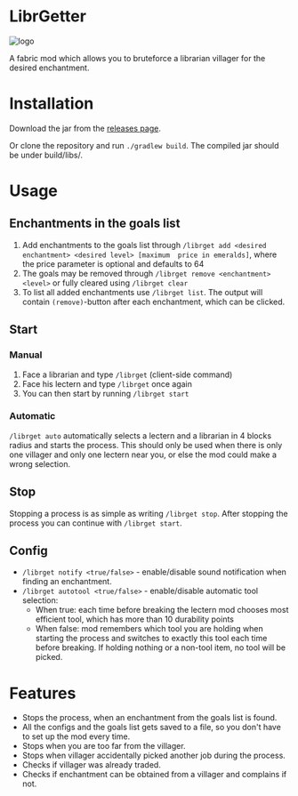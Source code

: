 # LibrGetter
![logo](https://repository-images.githubusercontent.com/494582079/ff4c06f7-2c03-4f56-bf4d-6ec8d95e0345)

A fabric mod which allows you to bruteforce
a librarian villager for the desired enchantment.

# Installation
Download the jar from the [releases page](https://github.com/gXLg/libr-getter/releases/latest).

Or clone the repository and run `./gradlew build`.
The compiled jar should be under build/libs/.

# Usage

## Enchantments in the goals list
1. Add enchantments to the goals list through `/librget add <desired enchantment> <desired level> [maximum  price in emeralds]`,
   where the price parameter is optional and defaults to 64
2. The goals may be removed through `/librget remove <enchantment> <level>`
   or fully cleared using `/librget clear`
3. To list all added enchantments use `/librget list`. The output will contain `(remove)`-button
   after each enchantment, which can be clicked.

## Start

### Manual
1. Face a librarian and type `/librget` (client-side command)
2. Face his lectern and type `/librget` once again
3. You can then start by running `/librget start`

### Automatic
`/librget auto` automatically selects a lectern and a librarian in 4 blocks radius and starts the process.
This should only be used when there is only one villager and only one lectern near you, or else
the mod could make a wrong selection.

## Stop
Stopping a process is as simple as writing `/librget stop`. After stopping the process you can continue
with `/librget start`.

## Config
* `/librget notify <true/false>` - enable/disable sound notification when finding an enchantment.
* `/librget autotool <true/false>` - enable/disable automatic tool selection:
  * When true: each time before breaking the lectern mod chooses most efficient tool, which has more than 10 durability points
  * When false: mod remembers which tool you are holding when starting the process and switches to exactly this tool each time before breaking. If holding nothing or a non-tool item, no tool will be picked.

# Features
* Stops the process, when an enchantment from the goals list is found.
* All the configs and the goals list gets saved to a file, so you don't have to set up the mod every time.
* Stops when you are too far from the villager.
* Stops when villager accidentally picked another job during the process.
* Checks if villager was already traded.
* Checks if enchantment can be obtained from a villager and complains if not.